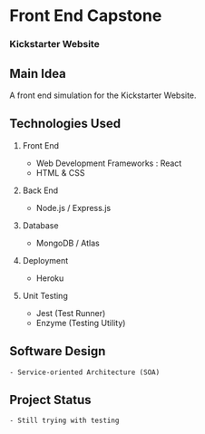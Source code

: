 # Front End Capstone
### Kickstarter Website


## Main Idea
A front end simulation for the Kickstarter Website.


## Technologies Used 
1. Front End
    - Web Development Frameworks : React
    - HTML & CSS

2. Back End
    - Node.js / Express.js

3. Database
    - MongoDB / Atlas

4. Deployment
    - Heroku
    
5. Unit Testing
    - Jest (Test Runner)
    - Enzyme (Testing Utility)


## Software Design
    - Service-oriented Architecture (SOA)


## Project Status
    - Still trying with testing



